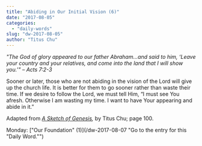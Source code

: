 ```yaml
---
title: "Abiding in Our Initial Vision (6)"
date: "2017-08-05"
categories: 
  - "daily-words"
slug: "dw-2017-08-05"
author: "Titus Chu"
---
```


_"The God of glory appeared to our father Abraham...and said to him, ‘Leave your country and your relatives, and come into the land that I will show you.’"_ _– Acts 7:2-3_

Sooner or later, those who are not abiding in the vision of the Lord will give up the church life. It is better for them to go sooner rather than waste their time. If we desire to follow the Lord, we must tell Him, “I must see You afresh. Otherwise I am wasting my time. I want to have Your appearing and abide in it.”

Adapted from _[A Sketch of Genesis](/book-gen-sketch "Go to the listing for this book."),_ by Titus Chu; page 100.

Monday: ["Our Foundation" (1)](/dw-2017-08-07 "Go to the entry for this "Daily Word."")
